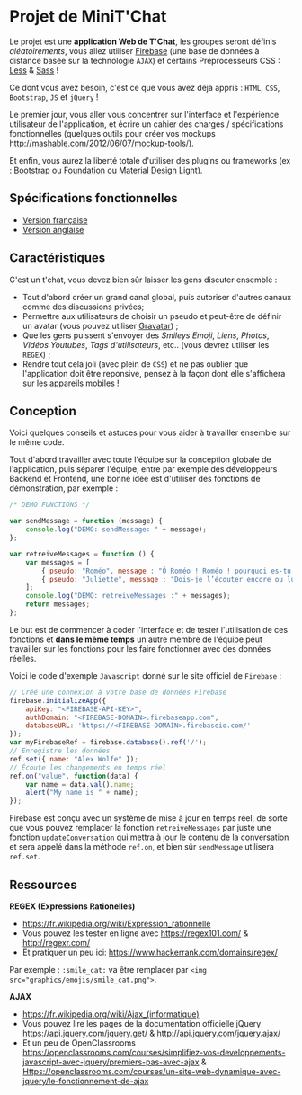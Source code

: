 # Projet de MiniT'Chat

Le projet est une **application Web de T'Chat**, les groupes seront définis _aléatoirements_, vous allez utiliser [Firebase](https://www.firebase.google.com/) (une base de données à distance basée sur la technologie `AJAX`) et certains Préprocesseurs CSS : [Less](http://lesscss.org/) & [Sass](http://sass-lang.com/) !

Ce dont vous avez besoin, c'est ce que vous avez déjà appris : `HTML`, `CSS`, `Bootstrap`, `JS` et `jQuery` !

Le premier jour, vous aller vous concentrer sur l'interface et l'expérience utilisateur de l'application, et écrire un cahier des charges / spécifications fonctionnelles (quelques outils pour créer vos mockups <http://mashable.com/2012/06/07/mockup-tools/>).

Et enfin, vous aurez la liberté totale d'utiliser des plugins ou frameworks (ex : [Bootstrap](http://getbootstrap.com/) ou [Foundation](http://foundation.zurb.com/) ou [Material Design Light](https://getmdl.io/)).

## Spécifications fonctionnelles

* [Version française](https://docs.google.com/document/d/1ST1VZgpuEF_Qf739yo94eT_SmayzB5BYdifCaCYbIlU)
* [Version anglaise](https://docs.google.com/document/d/1T89SeKvqGPbgxmVAB4wYddXtoJqpFpFtnhowg9DJ3OA)

## Caractéristiques

C'est un t'chat, vous devez bien sûr laisser les gens discuter ensemble :

* Tout d'abord créer un grand canal global, puis autoriser d'autres canaux comme des discussions privées;
* Permettre aux utilisateurs de choisir un pseudo et peut-être de définir un avatar (vous pouvez utiliser [Gravatar](https://fr.gravatar.com/)) ;
* Que les gens puissent s'envoyer des _Smileys Emoji_, _Liens_, _Photos_, _Vidéos Youtubes_, _Tags d'utilisateurs_, etc.. (vous devrez utiliser les `REGEX`) ;
* Rendre tout cela joli (avec plein de `CSS`) et ne pas oublier que l'application doit être reponsive, pensez à la façon dont elle s'affichera sur les appareils mobiles !

## Conception

Voici quelques conseils et astuces pour vous aider à travailler ensemble sur le même code.

Tout d'abord travailler avec toute l'équipe sur la conception globale de l'application, puis séparer l'équipe, entre par exemple des développeurs Backend et Frontend, une bonne idée est d'utiliser des fonctions de démonstration, par exemple :

```javascript
/* DEMO FUNCTIONS */

var sendMessage = function (message) {
    console.log("DEMO: sendMessage: " + message);
};

var retreiveMessages = function () {
    var messages = [
        { pseudo: "Roméo", message : "Ô Roméo ! Roméo ! pourquoi es-tu Roméo ? Renie ton père et abdique ton nom ; ou, si tu ne le veux pas, jure de m’aimer, et je ne serai plus une Capulet." },
        { pseudo: "Juliette", message : "Dois-je l’écouter encore ou lui répondre ?" }
    ];
    console.log("DEMO: retreiveMessages :" + messages);
    return messages;
};
```

Le but est de commencer à coder l'interface et de tester l'utilisation de ces fonctions et **dans le même temps** un autre membre de l'équipe peut travailler sur les fonctions pour les faire fonctionner avec des données réelles.

Voici le code d'exemple `Javascript` donné sur le site officiel de `Firebase` :

```javascript
// Créé une connexion à votre base de données Firebase
firebase.initializeApp({
    apiKey: "<FIREBASE-API-KEY>",
    authDomain: "<FIREBASE-DOMAIN>.firebaseapp.com",
    databaseURL: 'https://<FIREBASE-DOMAIN>.firebaseio.com/'
});
var myFirebaseRef = firebase.database().ref('/');
// Enregistre les données
ref.set({ name: "Alex Wolfe" });
// Écoute les changements en temps réel
ref.on("value", function(data) {
    var name = data.val().name;
    alert("My name is " + name);
});
```

Firebase est conçu avec un système de mise à jour en temps réel, de sorte que vous pouvez remplacer la fonction `retreiveMessages` par juste une fonction `updateConversation` qui mettra à jour le contenu de la conversation et sera appelé dans la méthode `ref.on`, et bien sûr `sendMessage` utilisera `ref.set`.

## Ressources

**REGEX (Expressions Rationelles)**

* <https://fr.wikipedia.org/wiki/Expression_rationnelle>
* Vous pouvez les tester en ligne avec <https://regex101.com/> & <http://regexr.com/>
* Et pratiquer un peu ici: <https://www.hackerrank.com/domains/regex/>

Par exemple : `:smile_cat:` va être remplacer par `<img src="graphics/emojis/smile_cat.png">`.

**AJAX**

* <https://fr.wikipedia.org/wiki/Ajax_(informatique)>
* Vous pouvez lire les pages de la documentation officielle jQuery <https://api.jquery.com/jquery.get/> & <http://api.jquery.com/jquery.ajax/>
* Et un peu de OpenClassrooms <https://openclassrooms.com/courses/simplifiez-vos-developpements-javascript-avec-jquery/premiers-pas-avec-ajax> & <Https://openclassrooms.com/courses/un-site-web-dynamique-avec-jquery/le-fonctionnement-de-ajax>
